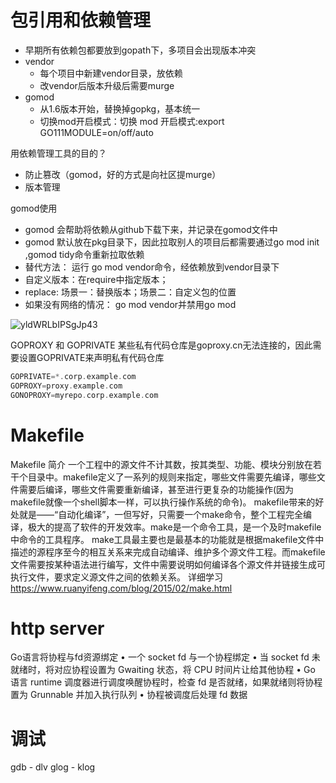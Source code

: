 # 包引用和依赖管理

- 早期所有依赖包都要放到gopath下，多项目会出现版本冲突
- vendor
  - 每个项目中新建vendor目录，放依赖
  - 改vendor后版本升级后需要murge
- gomod
  - 从1.6版本开始，替换掉gopkg，基本统一
  - 切换mod开启模式：切换 mod 开启模式:export GO111MODULE=on/off/auto
  
用依赖管理工具的目的？
- 防止篡改（gomod，好的方式是向社区提murge）
- 版本管理

gomod使用
- gomod 会帮助将依赖从github下载下来，并记录在gomod文件中
- gomod 默认放在pkg目录下，因此拉取别人的项目后都需要通过go mod init ,gomod tidy命令重新拉取依赖
- 替代方法： 运行 go mod vendor命令，经依赖放到vendor目录下
- 自定义版本：在require中指定版本；
- replace: 场景一：替换版本；场景二：自定义包的位置
- 如果没有网络的情况： go mod vendor并禁用go mod

![yldWRLbIPSgJp43](https://i.loli.net/2021/09/25/yldWRLbIPSgJp43.png)

GOPROXY 和 GOPRIVATE
某些私有代码仓库是goproxy.cn无法连接的，因此需要设置GOPRIVATE来声明私有代码仓库
```go
GOPRIVATE=*.corp.example.com
GOPROXY=proxy.example.com
GONOPROXY=myrepo.corp.example.com
```

# Makefile

Makefile 简介
一个工程中的源文件不计其数，按其类型、功能、模块分别放在若干个目录中。makefile定义了一系列的规则来指定，哪些文件需要先编译，哪些文件需要后编译，哪些文件需要重新编译，甚至进行更复杂的功能操作(因为makefile就像一个shell脚本一样，可以执行操作系统的命令)。
makefile带来的好处就是——“自动化编译”，一但写好，只需要一个make命令，整个工程完全编译，极大的提高了软件的开发效率。make是一个命令工具，是一个及时makefile中命令的工具程序。
make工具最主要也是最基本的功能就是根据makefile文件中描述的源程序至今的相互关系来完成自动编译、维护多个源文件工程。而makefile文件需要按某种语法进行编写，文件中需要说明如何编译各个源文件并链接生成可执行文件，要求定义源文件之间的依赖关系。
详细学习 https://www.ruanyifeng.com/blog/2015/02/make.html

# http server


Go语言将协程与fd资源绑定
• 一个 socket fd 与一个协程绑定
• 当 socket fd 未就绪时，将对应协程设置为 Gwaiting 状态，将 CPU 时间片让给其他协程
• Go 语言 runtime 调度器进行调度唤醒协程时，检查 fd 是否就绪，如果就绪则将协程置为 Grunnable 并加入执行队列 
• 协程被调度后处理 fd 数据

# 调试

gdb - dlv
glog - klog


